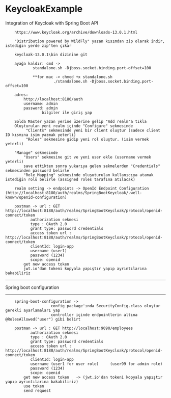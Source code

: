 # KeycloakExample
Integration of Keycloak with Spring Boot API

		https://www.keycloak.org/archive/downloads-13.0.1.html 

		"Distribution powered by WildFly" yazan kısımdan zip olarak indir, istediğin yerde zip'ten çıkar

		keycloak-13.0.1\bin dizinine git

		ayağa kaldır: cmd ->
				standalone.sh -Djboss.socket.binding.port-offset=100
				
				**for mac -> chmod +x standalone.sh
					     ./standalone.sh -Djboss.socket.binding.port-offset=100

		adres:
			http://localhost:8180/auth
			username: admin 
			password: admin 
					bilgiler ile giriş yap

		Solda Master yazan yerine üzerine gelip "Add realm"a tıkla
		Oluşturulan yeni realm içinde "Configure" sekmesinde
			 "Clients" sekmesinde yeni bir client oluştur (sadece client ID kısmına isim yazmak yeterli)
			 "Roles" sekmesine gidip yeni rol oluştur. (isim vermek yeterli)

		"Manage" sekmesinde 
			"Users" sekmesine git ve yeni user ekle (username vermek yeterli)
			save ettikten sonra yukarıya gelen sekmelerden "Credentials" sekmesinden password belirle
			"Role Mapping" sekmesinde oluşuturulan kullanıcıya atamak istediğin rolü belirle (assigned roles tarafına atılacak)

		realm setting -> endpoints -> OpenId Endpoint Configuration (http://localhost:8180/auth/realms/SpringBootKeycloak/.well-known/openid-configuration)

		postman -> url : GET http://localhost:8180/auth/realms/SpringBootKeycloak/protocol/openid-connect/token
			   authorization sekmesi
			   type : OAuth 2.0
			   grant type: password credentials
			   access token url : http://localhost:8180/auth/realms/SpringBootKeycloak/protocol/openid-connect/token
			   clientId: login-app
			   username (user1)
			   password (1234)
			   scope: openid
			get new access token
			jwt.io'dan tokeni kopyala yapıştır yapıp ayrıntılarına bakabiliriz

__________________________________________________________________________________________________
Spring boot configuration 
_________________________

		spring-boot-configuration -> 
						config package'ında SecurityConfig.class oluştur gerekli ayarlamaları yap
						controller içinde endpointlerin altına @RolesAllowed("user") gibi belirt

		postman -> url : GET http://localhost:9090/employees
			   authorization sekmesi
			   type : OAuth 2.0
			   grant type: password credentials
			   access token url : http://localhost:8180/auth/realms/SpringBootKeycloak/protocol/openid-connect/token
			   clientId: login-app
			   username (user1 for user role)     (user99 for admin role)
			   password (1234)
			   scope: openid
			get new access token   -> (jwt.io'dan tokeni kopyala yapıştır yapıp ayrıntılarına bakabiliriz)
			use token
			send request

